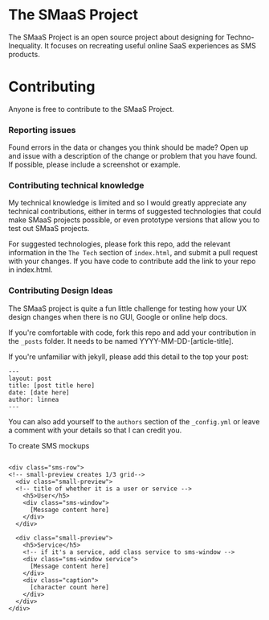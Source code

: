 # The SMaaS Project

The SMaaS Project is an open source project about designing for Techno-Inequality. It focuses on recreating useful online SaaS experiences as SMS products.

# Contributing

Anyone is free to contribute to the SMaaS Project.

### Reporting issues

Found errors in the data or changes you think should be made? Open up and issue with a description of the change or problem that you have found. If possible, please include a screenshot or example.

### Contributing technical knowledge

My technical knowledge is limited and so I would greatly appreciate any technical contributions, either in terms of suggested technologies that could make SMaaS projects possible, or even prototype versions that allow you to test out SMaaS projects. 

For suggested technologies, please fork this repo, add the relevant information in the `The Tech` section of `index.html`, and submit a pull request with your changes. If you have code to contribute add the link to your repo in index.html. 

### Contributing Design Ideas

The SMaaS project is quite a fun little challenge for testing how your UX design changes when there is no GUI, Google or online help docs. 

If you're comfortable with code, fork this repo and add your contribution in the `_posts` folder. It needs to be named YYYY-MM-DD-[article-title]. 

If you're unfamiliar with jekyll, please add this detail to the top your post:
```
---
layout: post
title: [post title here]
date: [date here]
author: linnea
---
```
You can also add yourself to the `authors` section of the `_config.yml` or leave a comment with your details so that I can credit you.

To create SMS mockups

```

<div class="sms-row">
<!-- small-preview creates 1/3 grid-->
  <div class="small-preview">
  <!-- title of whether it is a user or service -->
    <h5>User</h5>
    <div class="sms-window">
      [Message content here]
    </div>
  </div>

  <div class="small-preview">
    <h5>Service</h5>
    <!-- if it's a service, add class service to sms-window -->
    <div class="sms-window service">
      [Message content here]
    </div>
    <div class="caption">
      [character count here]
    </div>
  </div>
</div>
```
